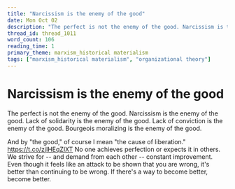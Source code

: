 ```yaml
---
title: "Narcissism is the enemy of the good"
date: Mon Oct 02
description: "The perfect is not the enemy of the good. Narcissism is the enemy of the good. Lack of solidarity is the enemy of the good."
thread_id: thread_1011
word_count: 106
reading_time: 1
primary_theme: marxism_historical materialism
tags: ["marxism_historical materialism", "organizational theory"]
---
```


# Narcissism is the enemy of the good

The perfect is not the enemy of the good. Narcissism is the enemy of the good. Lack of solidarity is the enemy of the good. Lack of conviction is the enemy of the good. Bourgeois moralizing is the enemy of the good.

And by "the good," of course I mean "the cause of liberation." https://t.co/zjIHEqZlXT No one achieves perfection or expects it in others. We strive for -- and demand from each other -- constant improvement. Even though it feels like an attack to be shown that you are wrong, it's better than continuing to be wrong. If there's a way to become better, become better.